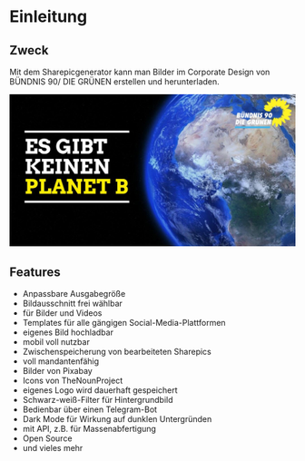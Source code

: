 # Einleitung

## Zweck
Mit dem Sharepicgenerator kann man Bilder im Corporate Design von BÜNDNIS 90/ DIE GRÜNEN erstellen und herunterladen.

![Beispiel](img/example1.jpg)

## Features
- Anpassbare Ausgabegröße
- Bildausschnitt frei wählbar
- für Bilder und Videos
- Templates für alle gängigen Social-Media-Plattformen
- eigenes Bild hochladbar
- mobil voll nutzbar
- Zwischenspeicherung von bearbeiteten Sharepics
- voll mandantenfähig
- Bilder von Pixabay
- Icons von TheNounProject
- eigenes Logo wird dauerhaft gespeichert
- Schwarz-weiß-Filter für Hintergrundbild
- Bedienbar über einen Telegram-Bot
- Dark Mode für Wirkung auf dunklen Untergründen
- mit API, z.B. für Massenabfertigung
- Open Source
- und vieles mehr
